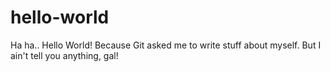# hello-world
Ha ha.. Hello World!
Because Git asked me to write stuff about myself. But I ain't tell you anything, gal!
